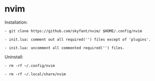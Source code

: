 # nvim

Installation:

    - git clone https://github.com/skyfant/nvim/ $HOME/.config/nvim
    
    - init.lua: comment out all required('') files except of 'plugins'.
    
    - init.lua: uncomment all commented required('') files.



Uninstall:

    - rm -rf ~/.config/nvim

    - rm -rf ~/.local/share/nvim
